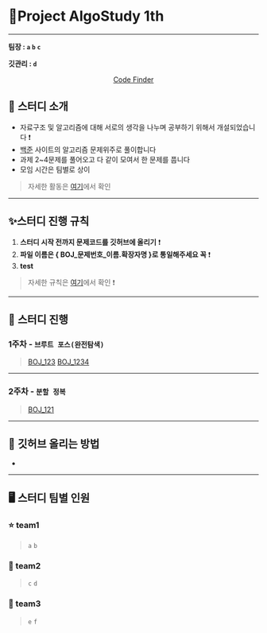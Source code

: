 # :palm_tree:Project AlgoStudy 1th

---

**팀장 : `a` `b` `c`**

**깃관리 : `d`**

<div align = "center">

[Code Finder](https://hyun98.github.io/Project_AlgoStudy/)

</div>

## 🎯 스터디 소개
-   자료구조 및 알고리즘에 대해 서로의 생각을 나누며 공부하기 위해서 개설되었습니다 ❗️
-   [백준](https://www.acmicpc.net/) 사이트의 알고리즘 문제위주로 풀이합니다
-   과제 2~4문제를 풀어오고 다 같이 모여서 한 문제를 풉니다
-   모임 시간은 팀별로 상이
> 자세한 활동은 [여기](files/ex/activity.md)에서 확인
---

## ✨스터디 진행 규칙

1. **스터디 시작 전까지 문제코드를 깃허브에 올리기** ❗️
2. **파일 이름은 { BOJ_문제번호_이름.확장자명 }로 통일해주세요 꼭** ❗️
3. **test**
> 자세한 규칙은 [여기](files/ex/rules.md)에서 확인 ❗️


---


## 📅 스터디 진행

### 1주차 - **`브루트 포스(완전탐색)`** 
> [BOJ_123](https://www.acmicpc.net/problem/1000) [BOJ_1234](https://www.acmicpc.net/problem/1000)
---

### 2주차 - **`분할 정복`**
>[BOJ_121](https://www.acmicpc.net/problem/1000)
---


## 🙋 깃허브 올리는 방법

- 

---

## 🖥 스터디 팀별 인원

### :star: team1

> `a` `b`

### :musical_note: team2

> `c` `d`

### 💛 team3

> `e` `f`



